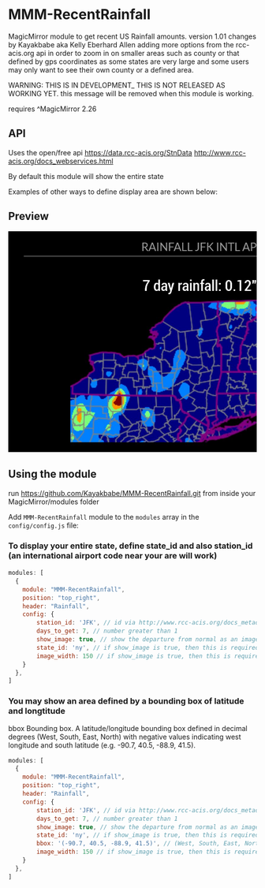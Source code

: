 # MMM-RecentRainfall
MagicMirror module to get recent US Rainfall amounts.
version 1.01 changes by Kayakbabe aka Kelly Eberhard Allen
  adding more options from the rcc-acis.org api in order to zoom in on smaller areas
  such as county or that defined by gps coordinates as some states are very large
  and some users may only want to see their own county or a defined area.

  WARNING: THIS IS IN DEVELOPMENT_ THIS IS NOT RELEASED AS WORKING YET.
           this message will be removed when this module is working.

  requires ^MagicMirror 2.26

## API
Uses the open/free api https://data.rcc-acis.org/StnData   http://www.rcc-acis.org/docs_webservices.html

By default this module will show the entire state

Examples of other ways to define display area are shown below:


## Preview
![screenshot1](screenshot1.JPG)

## Using the module
run https://github.com/Kayakbabe/MMM-RecentRainfall.git
from inside your MagicMirror/modules folder

Add `MMM-RecentRainfall` module to the `modules` array in the `config/config.js` file:

### To display your entire state, define state_id and also station_id (an international airport code near your are will work)

````javascript
modules: [
  {
    module: "MMM-RecentRainfall",
    position: "top_right",
    header: "Rainfall",
    config: {
        station_id: 'JFK', // id via http://www.rcc-acis.org/docs_metadata.html
        days_to_get: 7, // number greater than 1
        show_image: true, // show the departure from normal as an image
        state_id: 'ny', // if show_image is true, then this is required
        image_width: 150 // if show_image is true, then this is required
    }
  },
]
````

### You may show an area defined by a bounding box of latitude and longtitude
bbox	Bounding box. A latitude/longitude bounding box defined in decimal degrees (West, South, East, North) with negative values indicating west longitude and south latitude (e.g. -90.7, 40.5, -88.9, 41.5).

````javascript
modules: [
  {
    module: "MMM-RecentRainfall",
    position: "top_right",
    header: "Rainfall",
    config: {
        station_id: 'JFK', // id via http://www.rcc-acis.org/docs_metadata.html
        days_to_get: 7, // number greater than 1
        show_image: true, // show the departure from normal as an image
        state_id: 'ny', // if show_image is true, then this is required
        bbox: '(-90.7, 40.5, -88.9, 41.5)', // (West, South, East, North) 
        image_width: 150 // if show_image is true, then this is required
    }
  },
]
````
